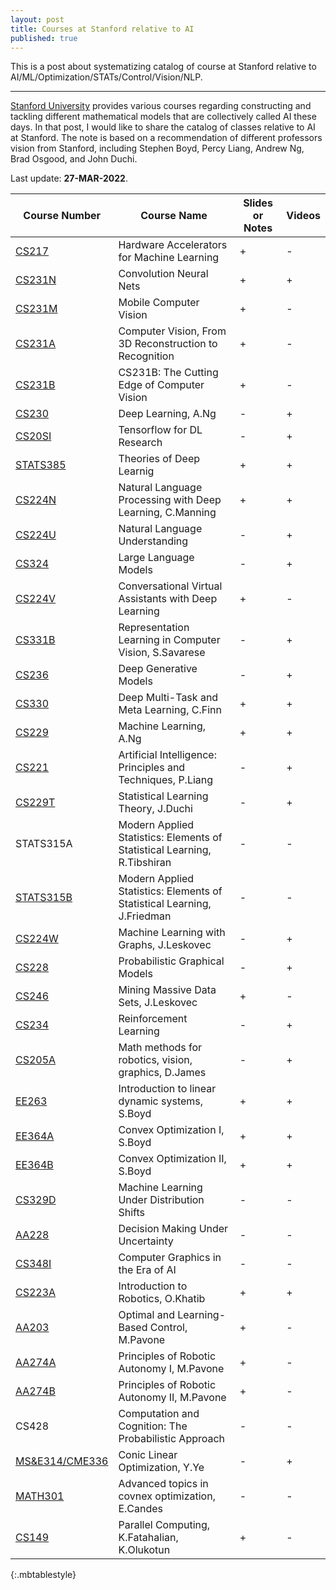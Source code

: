```yaml
---
layout: post
title: Courses at Stanford relative to AI
published: true
---
```


This is a post about systematizing catalog of course at Stanford relative to AI/ML/Optimization/STATs/Control/Vision/NLP.

---

[Stanford University](https://www.stanford.edu/) provides various courses regarding constructing and tackling different mathematical models that are collectively called AI these days. In that post, I would like to share the catalog of classes relative to AI at Stanford. The note is based on a recommendation of different professors vision from Stanford, including Stephen Boyd, Percy Liang, Andrew Ng, Brad Osgood, and John Duchi.

Last update: **27-MAR-2022**.

| **Course Number**  | **Course Name**  | **Slides or Notes**  | **Videos**  |
|---|---|---|---|
| [CS217](https://cs217.stanford.edu/)  | Hardware Accelerators for Machine Learning |  +  |  - |
| [CS231N](http://cs231n.stanford.edu/)  | Convolution Neural Nets  |  +  |   + |
| [CS231M](https://web.stanford.edu/class/cs231m/)  | Mobile Computer Vision  |  +  |  - |
| [CS231A](https://web.stanford.edu/class/cs231a/)  | Computer Vision, From 3D Reconstruction to Recognition |  +  |  - |
| [CS231B](http://vision.stanford.edu/teaching/cs231b_spring1415/syllabus.html)  | CS231B: The Cutting Edge of Computer Vision |  +  |  - |
| [CS230](http://cs230.stanford.edu/)  | Deep Learning, A.Ng  |  -  |   + |
| [CS20SI](http://web.stanford.edu/class/cs20si/)  | Tensorflow for DL Research  |  -  |   + |
| [STATS385](https://stats385.github.io/)  | Theories of Deep Learnig  |  +  |   + |
| [CS224N](https://web.stanford.edu/class/cs224n/index.html)  | Natural Language Processing with Deep Learning, C.Manning | +  |   + |
| [CS224U](https://web.stanford.edu/class/cs224u/index.html)  | Natural Language Understanding  | - |   + |
| [CS324](https://stanford-cs324.github.io/winter2022/)  | Large Language Models | - |   + |
| [CS224V](https://web.stanford.edu/class/cs224v/schedule.html) | Conversational Virtual Assistants with Deep Learning | + |  -  |
| [CS331B](http://web.stanford.edu/class/cs331b/schedule.html)  | Representation Learning in Computer Vision, S.Savarese  | - |   + |
| [CS236](https://deepgenerativemodels.github.io/syllabus.html)  | Deep Generative Models  |  -  |   + |
| [CS330](https://cs330.stanford.edu/)  | Deep Multi-Task and Meta Learning, C.Finn  |  +  |   + |
| [CS229](http://cs229.stanford.edu/syllabus.html)  | Machine Learning, A.Ng  |  +  |   + |
| [CS221](http://web.stanford.edu/class/cs221/)  | Artificial Intelligence: Principles and Techniques, P.Liang |  - |   + |
| [CS229T](https://web.stanford.edu/class/cs229t/)  | Statistical Learning Theory, J.Duchi  |  -  |   + |
| STATS315A  | Modern Applied Statistics: Elements of Statistical Learning, R.Tibshiran  |  -  |   - |
| [STATS315B](http://statweb.stanford.edu/~jhf/stats315b.html)  | Modern Applied Statistics: Elements of Statistical Learning, J.Friedman  |  -  |   - |
| [CS224W](http://web.stanford.edu/class/cs224w/)  | Machine Learning with Graphs, J.Leskovec  |  -  |   + |
| [CS228](https://ermongroup.github.io/cs228-notes/)  | Probabilistic Graphical Models  |  -  |   + |
| [CS246](http://web.stanford.edu/class/cs246/)  | Mining Massive Data Sets, J.Leskovec |  +  |   - |
| [CS234](http://web.stanford.edu/class/cs234/schedule.html)  | Reinforcement Learning  |  -  |   + |
| [CS205A](http://graphics.stanford.edu/courses/cs205a/)  | Math methods for robotics, vision, graphics, D.James |  -  |   + |
| [EE263](http://ee263.stanford.edu/)  | Introduction to linear dynamic systems, S.Boyd  |  +  |   + |
| [EE364A](https://stanford.edu/class/ee364a/)  | Convex Optimization I, S.Boyd  |  +  |   + |
| [EE364B](https://stanford.edu/class/ee364b/)  | Convex Optimization II, S.Boyd  |  +  |   + |
| [CS329D](https://thashim.github.io/cs329D/schedule/) | Machine Learning Under Distribution Shifts | -  |   - |
| [AA228](https://web.stanford.edu/class/aa228/cgi-bin/wp/) | Decision Making Under Uncertainty | -  |   - |
| [CS348I](http://cs348i.stanford.edu/) | Computer Graphics in the Era of AI | - | - |
| [CS223A](https://cs.stanford.edu/groups/manips/teaching/cs223a/) | Introduction to Robotics, O.Khatib | + | + |
| [AA203](https://stanfordasl.github.io/aa203/) | Optimal and Learning-Based Control, M.Pavone | + | - |
| [AA274A](https://stanfordasl.github.io/aa274a/) | Principles of Robotic Autonomy I, M.Pavone | + | - |
| [AA274B](http://web.stanford.edu/class/cs237b/) | Principles of Robotic Autonomy II, M.Pavone | + | - |
| CS428 | Computation and Cognition: The Probabilistic Approach | -| - |
| [MS&E314/CME336](https://web.stanford.edu/class/msande314/handout.shtml) | Conic Linear Optimization, Y.Ye | - | + |
| [MATH301](https://candes.su.domains/teaching/math301/hand.html) | Advanced topics in covnex optimization, E.Candes | - | -|
| [CS149](https://gfxcourses.stanford.edu/cs149/fall21) | Parallel Computing, K.Fatahalian, K.Olukotun | + | -|
{:.mbtablestyle}

